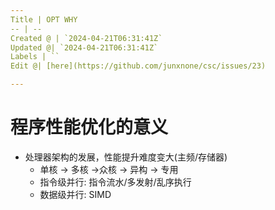 ```yaml
---
Title | OPT WHY
-- | --
Created @ | `2024-04-21T06:31:41Z`
Updated @| `2024-04-21T06:31:41Z`
Labels | ``
Edit @| [here](https://github.com/junxnone/csc/issues/23)

---
```

#  程序性能优化的意义

- 处理器架构的发展，性能提升难度变大(主频/存储器)
  - 单核 -> 多核 ->众核 -> 异构 -> 专用
  - 指令级并行: 指令流水/多发射/乱序执行
  - 数据级并行: SIMD

